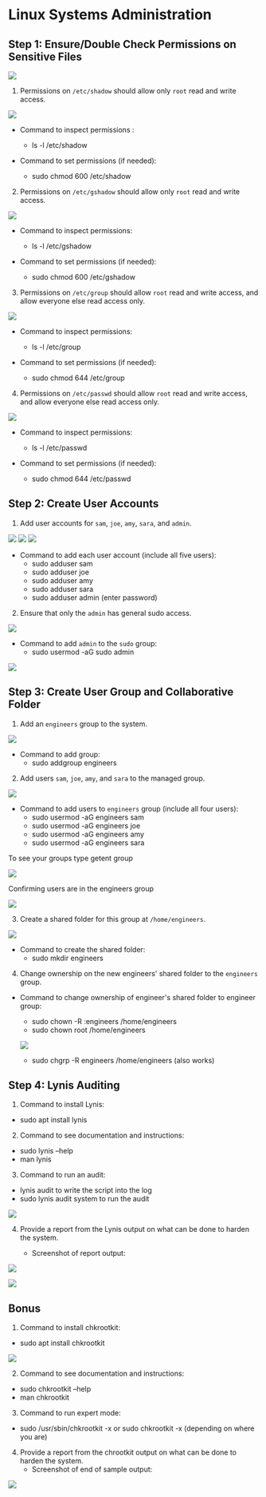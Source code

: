 # Linux Systems Administration


## Step 1: Ensure/Double Check Permissions on Sensitive Files

![](/Linux/Images/AB-1-create-user.png)


1. Permissions on `/etc/shadow` should allow only `root` read and write access.


![](/Linux/Images/LSA-1.1-access.png)


- Command to inspect permissions :
  - ls -l /etc/shadow

- Command to set permissions (if needed):
  - sudo chmod 600 /etc/shadow


2. Permissions on `/etc/gshadow` should allow only `root` read and write access.


![](/Linux/Images/LSA-1.2-write-access.png)

- Command to inspect permissions:
  - ls -l /etc/gshadow

- Command to set permissions (if needed):
  - sudo chmod 600 /etc/gshadow


3. Permissions on `/etc/group` should allow `root` read and write access, and allow everyone else read access only.   

![](/Linux/Images/LSA-1.3-group-access.png)

- Command to inspect permissions:
  - ls -l /etc/group


- Command to set permissions (if needed):
  - sudo chmod 644 /etc/group


4. Permissions on `/etc/passwd` should allow `root` read and write access, and allow everyone else read access only.

![](/Linux/Images/LSA-1.4-root-access.png)


- Command to inspect permissions:
  - ls -l /etc/passwd


- Command to set permissions (if needed):
  - sudo chmod 644 /etc/passwd


## Step 2: Create User Accounts


1. Add user accounts for `sam`, `joe`, `amy`, `sara`, and `admin`.

![](/Linux/Images/LSA-2.1-sam.png)
![](/Linux/Images/LSA-2.1-amy.png)
![](/Linux/Images/LSA-2.1-admin.png)


- Command to add each user account (include all five users):
  - sudo adduser sam
  - sudo adduser joe
  - sudo adduser amy
  - sudo adduser sara
  - sudo adduser admin (enter password)


2. Ensure that only the `admin` has general sudo access.   

![](/Linux/Images/LSA-2.2-access.png)

- Command to add `admin` to the `sudo` group:
  - sudo usermod -aG sudo admin


![](/Linux/Images/LSA-2.2-sudo-admin.png)

## Step 3: Create User Group and Collaborative Folder

1. Add an `engineers` group to the system.

  ![](/Linux/Images/LSA-3.1-engineers.png)

- Command to add group:
  - sudo addgroup engineers


2. Add users `sam`, `joe`, `amy`, and `sara` to the managed group.

  ![](/Linux/Images/LSA-3.2-users.png)


- Command to add users to `engineers` group (include all four users):
  - sudo usermod -aG engineers sam
  - sudo usermod -aG engineers joe
  - sudo usermod -aG engineers amy
  - sudo usermod -aG engineers sara


To see your groups type getent group   

  ![](/Linux/Images/LSA-3.2-getent-group.png)

Confirming users are in the engineers group

  ![](/Linux/Images/LSA-3.2-engineers-group.png)


3. Create a shared folder for this group at `/home/engineers`.

  ![](/Linux/Images/LSA-3.3-mkdir-engineers.png)

- Command to create the shared folder:
  - sudo mkdir engineers


4. Change ownership on the new engineers' shared folder to the `engineers` group.

- Command to change ownership of engineer's shared folder to engineer group:
  - sudo chown -R :engineers /home/engineers
  - sudo chown root /home/engineers

  ![](/Linux/Images/LSA-3.4-chown.png)

  - sudo chgrp -R engineers /home/engineers (also works)


## Step 4: Lynis Auditing


1. Command to install Lynis:
  - sudo apt install lynis


2. Command to see documentation and instructions:
  - sudo lynis –help
  - man lynis


3. Command to run an audit:
  - lynis audit <system name>  to write the script into the log
  - sudo lynis audit system to run the audit


  ![](/Linux/Images/LSA-4.3-sudo-lynis-audit.png)  


4. Provide a report from the Lynis output on what can be done to harden the system.

    - Screenshot of report output:


  ![](/Linux/Images/LSA-4.4-output.png)  

  ![](/Linux/Images/LSA-4.4-output-2.png)  

## Bonus


1. Command to install chkrootkit:
  - sudo apt install chkrootkit


  ![](/Linux/Images/LSA-Bonus-chkrootkit.png)  

2. Command to see documentation and instructions:
  - sudo chkrootkit –help
  - man chkrootkit


3. Command to run expert mode:
  - sudo /usr/sbin/chkrootkit -x   or  sudo chkrootkit -x (depending on where you are)


4. Provide a report from the chrootkit output on what can be done to harden the system.
    - Screenshot of end of sample output:

  ![](/Linux/Images/LSA-Bonus-output.png)      
